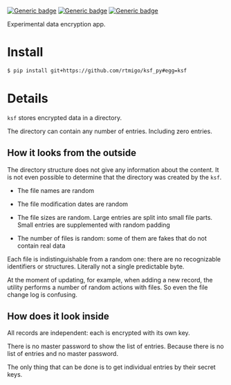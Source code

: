 [![Generic badge](https://img.shields.io/badge/Status-Experimental-red.svg)](#)
[![Generic badge](https://img.shields.io/badge/Python-3.7+-blue.svg)](#)
[![Generic badge](https://img.shields.io/badge/OS-Linux%20|%20macOS%20|%20Windows-blue.svg)](#)

Experimental data encryption app.

# Install

``` bash
$ pip install git+https://github.com/rtmigo/ksf_py#egg=ksf
```

# Details

`ksf` stores encrypted data in a directory.

The directory can contain any number of entries. Including zero entries.

## How it looks from the outside

The directory structure does not give any information about the content. It is
not even possible to determine that the directory was created by the `ksf`.

- The file names are random

- The file modification dates are random

- The file sizes are random. Large entries are split into small file parts.
  Small entries are supplemented with random padding

- The number of files is random: some of them are fakes that do not contain real
  data

Each file is indistinguishable from a random one: there are no recognizable
identifiers or structures. Literally not a single predictable byte.

At the moment of updating, for example, when adding a new record, the utility
performs a number of random actions with files. So even the file change log 
is confusing.


## How does it look inside

All records are independent: each is encrypted with its own key.

There is no master password to show the list of entries. Because there is no
list of entries and no master password.

The only thing that can be done is to get individual entries by their secret
keys.
